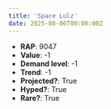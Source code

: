 ```yaml
---
title: 'Space Lulz'
date: 2025-08-06T00:00:00Z
---
```

- **RAP**: 9047
- **Value**: -1
- **Demand level**: -1
- **Trend**: -1
- **Projected?**: True
- **Hyped?**: True
- **Rare?**: True
